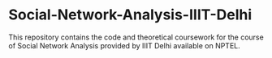 # Social-Network-Analysis-IIIT-Delhi
This repository contains the code and theoretical coursework for the course of Social Network Analysis provided by IIIT Delhi available on NPTEL. 
